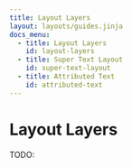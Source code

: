 ```yaml
---
title: Layout Layers
layout: layouts/guides.jinja
docs_menu:
  - title: Layout Layers
    id: layout-layers
  - title: Super Text Layout
    id: super-text-layout
  - title: Attributed Text
    id: attributed-text
---
```

# Layout Layers
TODO: